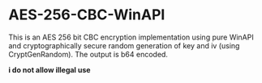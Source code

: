 # AES-256-CBC-WinAPI

This is an AES 256 bit CBC encryption implementation using pure WinAPI and cryptographically secure random generation of key and iv (using CryptGenRandom). The output is b64 encoded.

**i do not allow illegal use**
